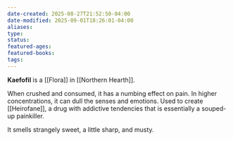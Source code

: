 ```yaml
---
date-created: 2025-08-27T21:52:50-04:00
date-modified: 2025-09-01T18:26:01-04:00
aliases: 
type: 
status: 
featured-ages: 
featured-books: 
tags:
---
```

**Kaefofil** is a [[Flora]] in [[Northern Hearth]].

When crushed and consumed, it has a numbing effect on pain. In higher concentrations, it can dull the senses and emotions. Used to create [[Heirofane]], a drug with addictive tendencies that is essentially a souped-up painkiller.

It smells strangely sweet, a little sharp, and musty.